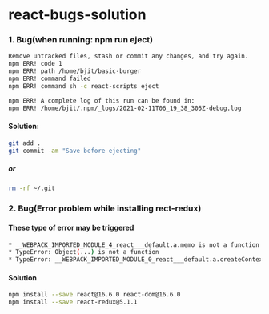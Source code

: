 # react-bugs-solution
### 1. Bug(when running: npm run eject)
```sh
Remove untracked files, stash or commit any changes, and try again.
npm ERR! code 1
npm ERR! path /home/bjit/basic-burger
npm ERR! command failed
npm ERR! command sh -c react-scripts eject

npm ERR! A complete log of this run can be found in:
npm ERR! /home/bjit/.npm/_logs/2021-02-11T06_19_38_305Z-debug.log
```

#### Solution:
```sh
git add .
git commit -am "Save before ejecting"

```
##### or
```sh
rm -rf ~/.git
```
### 2. Bug(Error problem while installing rect-redux)
#### These type of error may be triggered
```sh
* __WEBPACK_IMPORTED_MODULE_4_react___default.a.memo is not a function
* TypeError: Object(...) is not a function
* TypeError: __WEBPACK_IMPORTED_MODULE_0_react___default.a.createContext is not a function
```
#### Solution
```sh
npm install --save react@16.6.0 react-dom@16.6.0
npm install --save react-redux@5.1.1
```



